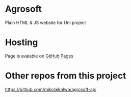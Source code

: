 # Agrosoft

Plain HTML & JS website for Uni project

# Hosting

Page is avaiable on [GitHub Pages](https://kowalskiwiktor98.github.io/agrosoft)


# Other repos from this project
https://github.com/mikolajkalwa/agrosoft-api
